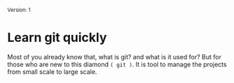 <sup>Version: 1</sup>

# Learn git quickly

Most of you already know that, what is git? and what is it used for?
But for those who are new to this diamond `( git )`. It is tool to manage the projects from small scale to large scale.